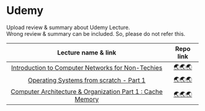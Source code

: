 # Udemy
Upload review & summary about Udemy Lecture. <br/>
Wrong review & summary can be included. So, please do not refer this.

|                        Lecture name & link                       |                                                             Repo link                                                            |
|:----------------------------------------------------------:|:--------------------------------------------------------------------------------------------------------------------------------:|
|      [Introduction to Computer Networks for Non-Techies](https://www.udemy.com/course/introduction-to-computer-networks/)     |         [🌏🌏🌏](https://github.com/seonghwan7694/Udemy/tree/main/Introduction%20to%20Computer%20Networks%20for%20Non-Techies)         |
|           [Operating Systems from scratch - Part 1](https://www.udemy.com/course/operating-systems-from-scratch-part1/)          |             [🌏🌏🌏](https://github.com/seonghwan7694/Udemy/tree/main/Operating%20Systems%20from%20scratch%20-%20Part%201)             |
| [Computer Architecture & Organization Part 1 : Cache Memory](https://www.udemy.com/course/computer-architecture-computer-organization-course/) | [🌏🌏🌏](https://github.com/seonghwan7694/Udemy/tree/main/Computer%20Architecture%20and%20Organization%20Part%201%20%20Cache%20Memory) |


